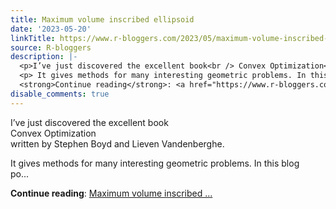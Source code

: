 ```yaml
---
title: Maximum volume inscribed ellipsoid
date: '2023-05-20'
linkTitle: https://www.r-bloggers.com/2023/05/maximum-volume-inscribed-ellipsoid/
source: R-bloggers
description: |-
  <p>I’ve just discovered the excellent book<br /> Convex Optimization<br /> written by Stephen Boyd and Lieven Vandenberghe.</p>
  <p> It gives methods for many interesting geometric problems. In this blog<br /> po...</p>
  <strong>Continue reading</strong>: <a href="https://www.r-bloggers.com/2023/05/maximum-volume-inscribed-ellipsoid/">Maximum volume inscribed ...
disable_comments: true
---
```

<p>I’ve just discovered the excellent book<br /> Convex Optimization<br /> written by Stephen Boyd and Lieven Vandenberghe.</p>
<p> It gives methods for many interesting geometric problems. In this blog<br /> po...</p>
<strong>Continue reading</strong>: <a href="https://www.r-bloggers.com/2023/05/maximum-volume-inscribed-ellipsoid/">Maximum volume inscribed ...